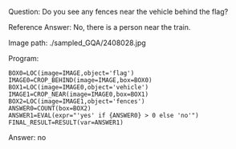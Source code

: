 Question: Do you see any fences near the vehicle behind the flag?

Reference Answer: No, there is a person near the train.

Image path: ./sampled_GQA/2408028.jpg

Program:

```
BOX0=LOC(image=IMAGE,object='flag')
IMAGE0=CROP_BEHIND(image=IMAGE,box=BOX0)
BOX1=LOC(image=IMAGE0,object='vehicle')
IMAGE1=CROP_NEAR(image=IMAGE0,box=BOX1)
BOX2=LOC(image=IMAGE1,object='fences')
ANSWER0=COUNT(box=BOX2)
ANSWER1=EVAL(expr="'yes' if {ANSWER0} > 0 else 'no'")
FINAL_RESULT=RESULT(var=ANSWER1)
```
Answer: no

